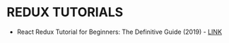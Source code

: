 # REDUX TUTORIALS

* React Redux Tutorial for Beginners: The Definitive Guide (2019) - [LINK](https://www.valentinog.com/blog/redux/)
